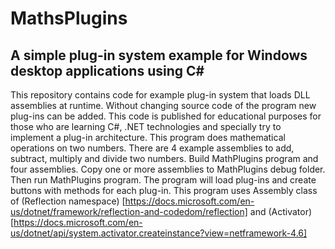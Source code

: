 # MathsPlugins
## A simple plug-in system example for Windows desktop applications using C#

This repository contains code for example plug-in system that loads DLL assemblies at runtime. Without changing source code of the program new plug-ins can be added. This code is published for educational purposes for those who are learning C#, .NET technologies and specially try to implement a plug-in architecture.
This program does mathematical operations on two numbers. There are 4 example assemblies to add, subtract, multiply and divide two numbers. Build MathPlugins program and four assemblies. Copy one or more assemblies to MathPlugins debug folder. Then run MathPlugins program. The program will load plug-ins and create buttons with methods for each plug-in.
This program uses Assembly class of (Reflection namespace) [https://docs.microsoft.com/en-us/dotnet/framework/reflection-and-codedom/reflection] and (Activator) [https://docs.microsoft.com/en-us/dotnet/api/system.activator.createinstance?view=netframework-4.6]

